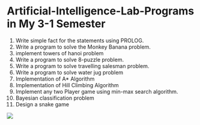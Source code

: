 # Artificial-Intelligence-Lab-Programs in My 3-1 Semester
1) Write simple fact for the statements using PROLOG. 
2) Write a program to solve the Monkey Banana problem. 
3) implement towers of hanoi problem
4) Write a program to solve 8-puzzle problem. 
5) Write a program to solve travelling salesman problem. 
6) Write a program to solve water jug problem
7) Implementation of A* Algorithm 
8) Implementation of Hill Climbing Algorithm 
9) Implement any two Player game using min-max search algorithm. 
10) Bayesian classification problem 
11) Design a snake game

![](https://socialify.git.ci/YamanuriPrasanth/Artificial-Intelligence-Lab-Programs/image?forks=1&issues=1&language=1&name=1&owner=1&pattern=Plus&pulls=1&stargazers=1&theme=Light)

